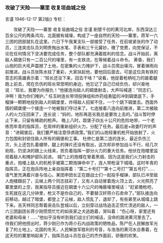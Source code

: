 ### 攻破了天险——寨里  收复垣曲城之役
言谨
1946-12-17
第2版()
专栏：

　　攻破了天险——寨里
    收复垣曲城之役
    言谨
    削壁千仞的黄河北岸，东西深达三百余公尺的两条鸿沟，北面据有城壕，构成了一座自然的天险——寨里，蒋军一六三团的团部就扎在这里。六日下午我某支队一部接受了任务，在前坡紧张的作了动员，三连突击队员刘明贵掏出水笔、手表和三千元冀钞，缴了党费，向党保证，不论在任何情况下坚决要完成任务，整个部队都充满着胜利的信念。战斗开始前，离敌人碉堡只有一二百公尺的壕里，有一支铁流，在等候着战斗命令。
    黄昏，我们山炮的巨大吼声震撼了土地，在密集的火力掩护下，战斗员爬出壕沟，冒着弹雨向前推进。战斗员张陈水挂了重彩，大家扶起他，要他回后面去，可是这位具有铁的意志的英雄表示着：“班长还没下来，回去干啥？”说看，他捉着枪柄吃力的跛着腿跑上前去，爬在负伤的班长常思明的身边，他忘记了自己已经负伤，却兴奋地说：“班长，我要为你报仇！”他接连向敌人的碉堡射击，大声叫喊道：“同志们，冲啊！我为你们掩护。”
    任玉树连长带领投弹组和炸药组勇猛的冲到碉堡底下，手榴弹一颗颗地投到敌人的碉堡里，炸得敌人招架不住，一个个跳下碉堡去。西面外围的碉堡便一个接连一个地被我们夺过来了。七连接着八连向前推进，第二次被敌人的火力压回来了，连长说：“妈的，地形再恶劣我总是要攻上去的。”战斗暂时停止下来，只留有稀疏的枪声。
    晚上八时，距堡子四五十公尺的危险地带，一个老练而年青的指挥员，在周祥的重新组织火力，分配了任务。最后是×政委叮咛的声音：“进碉堡后，我们要严格注意俘虏政策。”我们的山炮轻重机枪开始放射了，火力包围和封锁住敌人所有的碉堡和工事。
    杜修仁是第二连的连长，最近负伤三次，头上还包扎着绷带，腿上的弹片还没有取出，这次却非参加战斗不行，经几次劝阻，仍坚决的跟上火线来，担负着指挥一部分火力的重大任务。他伏在炮楼里监视着敌人和掩护部队前进。
    城门上的炮楼在冒着黑烟，因为这是我们火力射击的重点，炮楼上敌人的机枪手被第二颗炮弹命中了，连人带枪滚下城墙。这时年青的指挥员，正在炮兵阵地上亲自指挥着：“第二十号打”“第十二号打”“第五号打”……语气里充满着兴奋与信心。某团申团长正在跟战士们一起投手榴弹，部队已冲至敌人炮楼跟前了，云梯上两个同志挂彩了，又有人自动冒着炮火顶上去，火光照亮了寨里堡的上空，我某指导员接近在碉堡十六公尺的埯蔽壕里喊话：“赶紧缴枪吧，生死就在这几分钟里，枪又不是你自己的，不要替汉奸蒋介石卖命了。”部队接连向前移动，越过了暗堡，都登上了云梯，敌人慌乱了，退却了，有些甚至从城墙上跳下来。吉天祥同志帮着突击队登城以后，立刻穿过战场追击正慌忙溃逃的敌人，一六三团副团长蒋少刚慌慌忙忙的如丧家之犬逃跑着，哭叫着：“伤心呀，家里还有老婆和母亲！……”他似乎没有听到我们战士们的喊话，没命的跳进黄河里去了。待我们把他捞出时，蒋少刚已作为蒋介石内战政策的牺牲品，陈尸在人民解放军光复了的土地上。北国的冬天，人民解放军胜利的号音，与浩浩的黄河水合奏着，在这天险的寨里响起来了，指挥员战斗员在自己的杰作面前，骄傲的欢笑。
